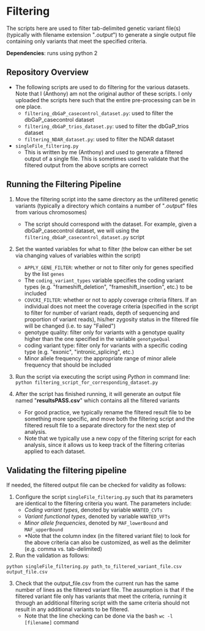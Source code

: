 # Filtering

The scripts here are used to filter tab-delimited genetic variant file(s) (typically with filename extension "_.output_") to generate a single output file containing only variants that meet the specified criteria.

**Dependencies**: runs using python 2

## Repository Overview
- The following scripts are used to do filtering for the various datasets. Note that I (Anthony) am not the original author of these scripts. I only uploaded the scripts here such that the entire pre-processing can be in one place.
  - `filtering_dbGaP_casecontrol_dataset.py`: used to filter the dbGaP_casecontrol dataset
  - `filtering_dbGaP_trios_dataset.py`: used to filter the dbGaP_trios dataset
  - `filtering_NDAR_dataset.py`: used to filter the NDAR dataset
- `singleFile_filtering.py`
  - This is written by me (Anthony) and used to generate a filtered output of a single file. This is sometimes used to validate that the filtered output from the above scripts are correct


## Running the Filtering Pipeline

1. Move the filtering script into the same directory as the unfiltered genetic variants (typically a directory which contains a number of "_.output_" files from various chromosomes)
    - The script should correspond with the dataset. For example, given a dbGaP_casecontrol dataset, we will using the `filtering_dbGaP_casecontrol_dataset.py` script
2. Set the wanted variables for what to filter (the below can either be set via changing values of variables within the script)
    - `APPLY_GENE_FILTER`: whether or not to filter only for genes specified by the list `genes`
    - The `coding_variant_types` variable specifies the coding variant types (e.g. "frameshift_deletion", "frameshift_insertion", etc.) to be included
    - `COVCRI_FILTER`: whether or not to apply coverage criteria filters. If an individual does not meet the coverage criteria (specified in the script to filter for number of variant reads, depth of sequencing and proportion of variant reads), his/her zygosity status in the filtered file will be changed (i.e. to say "Failed")
    - genotype quality: filter only for variants with a genotype quality higher than the one specified in the variable `genotypeQual`
    - coding variant type: filter only for variants with a specific coding type (e.g. "exonic", "intronic_splicing", etc.)
    - Minor allele frequency: the appropriate range of minor allele frequency that should be included
3. Run the script via executing the script using _Python_ in command line:
    `python filtering_script_for_corresponding_dataset.py`

4. After the script has finished running, it will generate an output file named "**resultsPASS.csv**" which contains all the filtered variants
    - For good practice, we typically rename the filtered result file to be something more specific, and move both the filtering script and the filtered result file  to a separate directory for the next step of analysis.
    - Note that we typically use a new copy of the filtering script for each analysis, since it allows us to keep track of the filtering criterias applied to each dataset.


## Validating the filtering pipeline
If needed, the filtered output file can be checked for validity as follows:

1. Configure the script `singleFile_filtering.py` such that its parameters are identical to the filtering criteria you want. The parameters include:
    - _Coding variant types_, denoted by variable `WANTED_CVTs`
    - _Variant functional types_, denoted by variable `WANTED_VFTs`
    - _Minor allele frequencies_, denoted by `MAF_lowerBound` and `MAF_upperBound`
    - \*Note that the column index (in the filtered variant file) to look for the above criteria can also be customized, as well as the delimiter (e.g. comma vs. tab-delimited)
2. Run the validation as follows:

  `python singleFile_filtering.py path_to_filtered_variant_file.csv output_file.csv`

3. Check that the output_file.csv from the current run has the same number of lines as the filtered variant file. The assumption is that if the filtered variant file only has variants that meet the criteria, running it through an additional filtering script with the same criteria should not result in any additional variants to be filtered.
    - Note that the line checking can be done via the bash `wc -l [filename]` command

